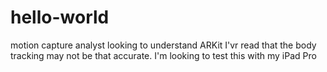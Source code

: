 # hello-world
motion capture analyst looking to understand ARKit
I'vr read that the body tracking may not be that accurate. I'm looking to test this with my iPad Pro
